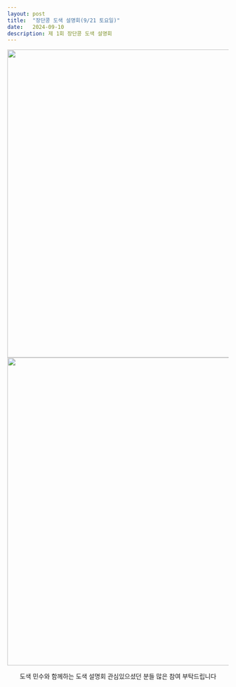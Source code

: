 ```yaml
---
layout: post
title:  "장단콩 도색 설명회(9/21 토요일)"
date:   2024-09-10
description: 제 1회 장단콩 도색 설명회
---
```


<div id="contact" style="display: flex; flex-direction: column; align-items: center; text-align: center;">

  
  <img src="{{ '/assets/img/paint1.png' | relative_url }}" alt="" width="700">
  <img src="{{ '/assets/img/paint2.png' | relative_url }}" alt="" width="700">
  
  
  <a>도색 민수와 함께하는 도색 설명회</a>
  <a>관심있으셨던 분들 많은 참여 부탁드립니다</a>
</div>
